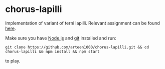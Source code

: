 # chorus-lapilli
Implementation of variant of terni lapilli. Relevant assignment can be found [here](https://web.cs.ucla.edu/classes/winter23/cs35L/assign/assign3.html).

Make sure you have [Node.js](https://nodejs.org/en) and [git](https://git-scm.com/) installed and run:

```
git clone https://github.com/arteen1000/chorus-lapilli.git && cd chorus-lapilli && npm install && npm start
```
to play.
